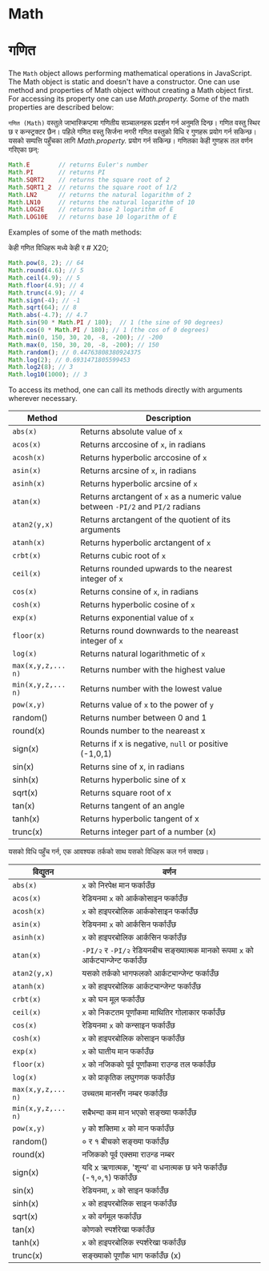 # Math

# गणित

The `Math` object allows performing mathematical operations in JavaScript. The Math object is static and doesn't have a constructor. One can use method and properties of Math object without creating a Math object first. For accessing its property one can use _Math.property._ Some of the math properties are described below:

`गणित (Math)` वस्तुले जाभास्क्रिप्टमा गणितीय सञ्चालनहरू प्रदर्शन गर्न अनुमति दिन्छ। गणित वस्तु स्थिर छ र कन्स्ट्रक्टर छैन। पहिले गणित वस्तु सिर्जना नगरी गणित वस्तुको विधि र गुणहरू प्रयोग गर्न सकिन्छ। यसको सम्पत्ति पहुँचका लागि _Math.property._ प्रयोग गर्न सकिन्छ। गणितका केही गुणहरू तल वर्णन गरिएका छन्:

```javascript
Math.E        // returns Euler's number
Math.PI       // returns PI
Math.SQRT2    // returns the square root of 2
Math.SQRT1_2  // returns the square root of 1/2
Math.LN2      // returns the natural logarithm of 2
Math.LN10     // returns the natural logarithm of 10
Math.LOG2E    // returns base 2 logarithm of E
Math.LOG10E   // returns base 10 logarithm of E
```

Examples of some of the math methods:

केही गणित विधिहरू मध्ये केही र # X20;

```javascript
Math.pow(8, 2); // 64
Math.round(4.6); // 5
Math.ceil(4.9); // 5
Math.floor(4.9); // 4
Math.trunc(4.9); // 4
Math.sign(-4); // -1
Math.sqrt(64); // 8
Math.abs(-4.7); // 4.7
Math.sin(90 * Math.PI / 180);  // 1 (the sine of 90 degrees)
Math.cos(0 * Math.PI / 180); // 1 (the cos of 0 degrees)
Math.min(0, 150, 30, 20, -8, -200); // -200
Math.max(0, 150, 30, 20, -8, -200); // 150
Math.random(); // 0.44763808380924375
Math.log(2); // 0.6931471805599453
Math.log2(8); // 3
Math.log10(1000); // 3
```

To access its method, one can call its methods directly with arguments wherever necessary.

| Method             | Description                                                                     |
| ------------------ | ------------------------------------------------------------------------------- |
| `abs(x)`           | Returns absolute value of `x`                                                   |
| `acos(x)`          | Returns arccosine of `x`, in radians                                            |
| `acosh(x)`         | Returns hyperbolic arccosine of `x`                                             |
| `asin(x)`          | Returns arcsine of `x`, in radians                                              |
| `asinh(x)`         | Returns hyperbolic arcsine of `x`                                               |
| `atan(x)`          | Returns arctangent of `x` as a numeric value between `-PI/2` and `PI/2` radians |
| `atan2(y,x)`       | Returns arctangent of the quotient of its arguments                             |
| `atanh(x)`         | Returns hyperbolic arctangent of `x`                                            |
| `crbt(x)`          | Returns cubic root of `x`                                                       |
| `ceil(x)`          | Returns rounded upwards to the nearest integer of `x`                           |
| `cos(x)`           | Returns consine of `x`, in radians                                              |
| `cosh(x)`          | Returns hyperbolic cosine of `x`                                                |
| `exp(x)`           | Returns exponential value of `x`                                                |
| `floor(x)`         | Returns round downwards to the neareast integer of `x`                          |
| `log(x)`           | Returns natural logarithmetic of `x`                                            |
| `max(x,y,z,... n)` | Returns number with the highest value                                           |
| `min(x,y,z,... n)` | Returns number with the lowest value                                            |
| `pow(x,y)`         | Returns value of `x` to the power of `y`                                        |
| random()           | Returns number between 0 and 1                                                  |
| round(x)           | Rounds number to the neareast x                                                 |
| sign(x)            | Returns if x is negative, `null` or positive (-1,0,1)                           |
| sin(x)             | Returns sine of x, in radians                                                   |
| sinh(x)            | Returns hyperbolic sine of x                                                    |
| sqrt(x)            | Returns square root of x                                                        |
| tan(x)             | Returns tangent of an angle                                                     |
| tanh(x)            | Returns hyperbolic tangent of x                                                 |
| trunc(x)           | Returns integer part of a number (x)                                            |


यसको विधि पहुँच गर्न, एक आवश्यक तर्कको साथ यसको विधिहरू कल गर्न सक्दछ।

| विद्युतन | वर्णन |
| ------------------ | ------------------------------------------------------------------------------- |
| `abs(x)`           | `x` को निरपेक्ष मान फर्काउँछ                                                   |
| `acos(x)`          | रेडियनमा `x` को आर्ककोसाइन फर्काउँछ                                            |
| `acosh(x)`         | `x` को हाइपरबोलिक आर्ककोसाइन फर्काउँछ                                             |
| `asin(x)`          | रेडियनमा `x` को आर्कसिन फर्काउँछ                                              |
| `asinh(x)`         | `x` को हाइपरबोलिक आर्कसिन फर्काउँछ                              |
| `atan(x)`       | `-PI/२` र `-PI/२` रेडियनबीच सङ्ख्यात्मक मानको रूपमा `x` को आर्कट्यान्जेन्ट फर्काउँछ |
| `atan2(y,x)`       | यसको तर्कको भागफलको आर्कट्यान्जेन्ट फर्काउँछ                             |
| `atanh(x)`         | `x` को हाइपरबोलिक आर्कट्यान्जेन्ट फर्काउँछ                                            |
| `crbt(x)`          | `x` को घन मूल फर्काउँछ                                                       |
| `ceil(x)`          | `x` को निकटतम पूर्णांकमा माथितिर गोलाकार फर्काउँछ                           |
| `cos(x)`           | रेडियनमा `x` को कन्साइन फर्काउँछ                                              |
| `cosh(x)`          | `x` को हाइपरबोलिक कोसाइन फर्काउँछ                                                |
| `exp(x)`           | `x` को घातीय मान फर्काउँछ                                                |
| `floor(x)`         | `x` को नजिकको पूर्व पूर्णांकमा राउन्ड तल फर्काउँछ                          |
| `log(x)`           | `x` को प्राकृतिक लघुगणक फर्काउँछ                                            |
| `max(x,y,z,... n)` | उच्चतम मानसँग नम्बर फर्काउँछ                                           |
| `min(x,y,z,... n)` | सबैभन्दा कम मान भएको सङ्ख्या फर्काउँछ                                            |
| `pow(x,y)`         | `y` को शक्तिमा `x` को मान फर्काउँछ                                        |
| random()           | ० र १ बीचको सङ्ख्या फर्काउँछ                                                  |
| round(x)           | नजिकको पूर्व एक्समा राउन्ड नम्बर                                                 |
| sign(x)            | यदि x ऋणात्मक, 'शून्य' वा धनात्मक छ भने फर्काउँछ (-१,०,१)                       फर्काउँछ    |
| sin(x)             | रेडियनमा, `x` को साइन फर्काउँछ                                                   |
| sinh(x)            | `x` को हाइपरबोलिक साइन फर्काउँछ                                                    |
| sqrt(x)            | `x` को वर्गमूल फर्काउँछ                                                        |
| tan(x)             | कोणको स्पर्शरेखा फर्काउँछ                                                     |
| tanh(x)            | `x` को हाइपरबोलिक स्पर्शरेखा फर्काउँछ                                                 |
| trunc(x)           | सङ्ख्याको पूर्णांक भाग फर्काउँछ (x)                                            |
